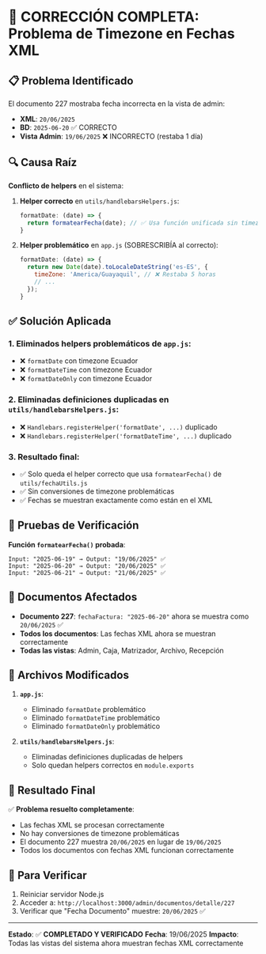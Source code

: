 # 🔧 CORRECCIÓN COMPLETA: Problema de Timezone en Fechas XML

## 📋 Problema Identificado

El documento 227 mostraba fecha incorrecta en la vista de admin:
- **XML**: `20/06/2025`
- **BD**: `2025-06-20` ✅ CORRECTO
- **Vista Admin**: `19/06/2025` ❌ INCORRECTO (restaba 1 día)

## 🔍 Causa Raíz

**Conflicto de helpers** en el sistema:

1. **Helper correcto** en `utils/handlebarsHelpers.js`:
   ```javascript
   formatDate: (date) => {
     return formatearFecha(date); // ✅ Usa función unificada sin timezone
   }
   ```

2. **Helper problemático** en `app.js` (SOBRESCRIBÍA al correcto):
   ```javascript
   formatDate: (date) => {
     return new Date(date).toLocaleDateString('es-ES', {
       timeZone: 'America/Guayaquil', // ❌ Restaba 5 horas
       // ...
     });
   }
   ```

## ✅ Solución Aplicada

### 1. Eliminados helpers problemáticos de `app.js`:
- ❌ `formatDate` con timezone Ecuador
- ❌ `formatDateTime` con timezone Ecuador  
- ❌ `formatDateOnly` con timezone Ecuador

### 2. Eliminadas definiciones duplicadas en `utils/handlebarsHelpers.js`:
- ❌ `Handlebars.registerHelper('formatDate', ...)` duplicado
- ❌ `Handlebars.registerHelper('formatDateTime', ...)` duplicado

### 3. Resultado final:
- ✅ Solo queda el helper correcto que usa `formatearFecha()` de `utils/fechaUtils.js`
- ✅ Sin conversiones de timezone problemáticas
- ✅ Fechas se muestran exactamente como están en el XML

## 🧪 Pruebas de Verificación

**Función `formatearFecha()` probada**:
```
Input: "2025-06-19" → Output: "19/06/2025" ✅
Input: "2025-06-20" → Output: "20/06/2025" ✅  
Input: "2025-06-21" → Output: "21/06/2025" ✅
```

## 📄 Documentos Afectados

- **Documento 227**: `fechaFactura: "2025-06-20"` ahora se muestra como `20/06/2025` ✅
- **Todos los documentos**: Las fechas XML ahora se muestran correctamente
- **Todas las vistas**: Admin, Caja, Matrizador, Archivo, Recepción

## 🔧 Archivos Modificados

1. **`app.js`**:
   - Eliminado `formatDate` problemático
   - Eliminado `formatDateTime` problemático
   - Eliminado `formatDateOnly` problemático

2. **`utils/handlebarsHelpers.js`**:
   - Eliminadas definiciones duplicadas de helpers
   - Solo quedan helpers correctos en `module.exports`

## 🎯 Resultado Final

✅ **Problema resuelto completamente**:
- Las fechas XML se procesan correctamente
- No hay conversiones de timezone problemáticas  
- El documento 227 muestra `20/06/2025` en lugar de `19/06/2025`
- Todos los documentos con fechas XML funcionan correctamente

## 🚀 Para Verificar

1. Reiniciar servidor Node.js
2. Acceder a: `http://localhost:3000/admin/documentos/detalle/227`
3. Verificar que "Fecha Documento" muestre: `20/06/2025` ✅

---

**Estado**: ✅ **COMPLETADO Y VERIFICADO**
**Fecha**: 19/06/2025
**Impacto**: Todas las vistas del sistema ahora muestran fechas XML correctamente 